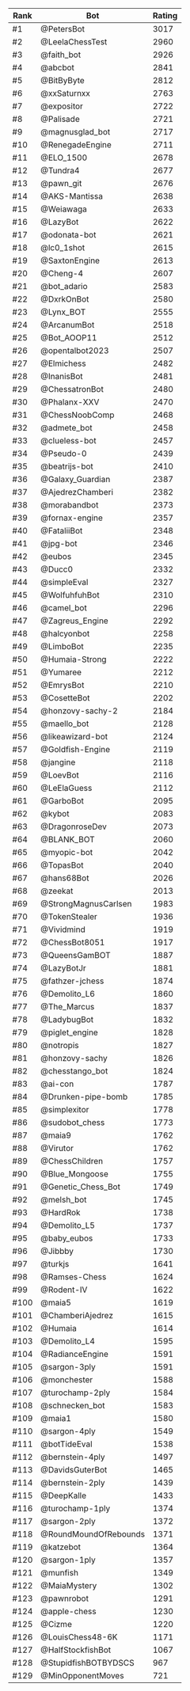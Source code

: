 Rank|Bot|Rating
---|---|---
#1|@PetersBot|3017
#2|@LeelaChessTest|2960
#3|@faith_bot|2926
#4|@abcbot|2841
#5|@BitByByte|2812
#6|@xxSaturnxx|2763
#7|@expositor|2722
#8|@Palisade|2721
#9|@magnusglad_bot|2717
#10|@RenegadeEngine|2711
#11|@ELO_1500|2678
#12|@Tundra4|2677
#13|@pawn_git|2676
#14|@AKS-Mantissa|2638
#15|@Weiawaga|2633
#16|@LazyBot|2622
#17|@odonata-bot|2621
#18|@lc0_1shot|2615
#19|@SaxtonEngine|2613
#20|@Cheng-4|2607
#21|@bot_adario|2583
#22|@DxrkOnBot|2580
#23|@Lynx_BOT|2555
#24|@ArcanumBot|2518
#25|@Bot_AOOP11|2512
#26|@opentalbot2023|2507
#27|@Elmichess|2482
#28|@InanisBot|2481
#29|@ChessatronBot|2480
#30|@Phalanx-XXV|2470
#31|@ChessNoobComp|2468
#32|@admete_bot|2458
#33|@clueless-bot|2457
#34|@Pseudo-0|2439
#35|@beatrijs-bot|2410
#36|@Galaxy_Guardian|2387
#37|@AjedrezChamberi|2382
#38|@morabandbot|2373
#39|@fornax-engine|2357
#40|@FataliiBot|2348
#41|@jpg-bot|2346
#42|@eubos|2345
#43|@Ducc0|2332
#44|@simpleEval|2327
#45|@WolfuhfuhBot|2310
#46|@camel_bot|2296
#47|@Zagreus_Engine|2292
#48|@halcyonbot|2258
#49|@LimboBot|2235
#50|@Humaia-Strong|2222
#51|@Yumaree|2212
#52|@EmrysBot|2210
#53|@CosetteBot|2202
#54|@honzovy-sachy-2|2184
#55|@maello_bot|2128
#56|@likeawizard-bot|2124
#57|@Goldfish-Engine|2119
#58|@jangine|2118
#59|@LoevBot|2116
#60|@LeElaGuess|2112
#61|@GarboBot|2095
#62|@kybot|2083
#63|@DragonroseDev|2073
#64|@BLANK_BOT|2060
#65|@myopic-bot|2042
#66|@TopasBot|2040
#67|@hans68Bot|2026
#68|@zeekat|2013
#69|@StrongMagnusCarlsen|1983
#70|@TokenStealer|1936
#71|@Vividmind|1919
#72|@ChessBot8051|1917
#73|@QueensGamBOT|1887
#74|@LazyBotJr|1881
#75|@fathzer-jchess|1874
#76|@Demolito_L6|1860
#77|@The_Marcus|1837
#78|@LadybugBot|1832
#79|@piglet_engine|1828
#80|@notropis|1827
#81|@honzovy-sachy|1826
#82|@chesstango_bot|1824
#83|@ai-con|1787
#84|@Drunken-pipe-bomb|1785
#85|@simplexitor|1778
#86|@sudobot_chess|1773
#87|@maia9|1762
#88|@Virutor|1762
#89|@ChessChildren|1757
#90|@Blue_Mongoose|1755
#91|@Genetic_Chess_Bot|1749
#92|@melsh_bot|1745
#93|@HardRok|1738
#94|@Demolito_L5|1737
#95|@baby_eubos|1733
#96|@Jibbby|1730
#97|@turkjs|1641
#98|@Ramses-Chess|1624
#99|@Rodent-IV|1622
#100|@maia5|1619
#101|@ChamberiAjedrez|1615
#102|@Humaia|1614
#103|@Demolito_L4|1595
#104|@RadianceEngine|1591
#105|@sargon-3ply|1591
#106|@monchester|1588
#107|@turochamp-2ply|1584
#108|@schnecken_bot|1583
#109|@maia1|1580
#110|@sargon-4ply|1549
#111|@botTideEval|1538
#112|@bernstein-4ply|1497
#113|@DavidsGuterBot|1465
#114|@bernstein-2ply|1439
#115|@DeepKalle|1433
#116|@turochamp-1ply|1374
#117|@sargon-2ply|1372
#118|@RoundMoundOfRebounds|1371
#119|@katzebot|1364
#120|@sargon-1ply|1357
#121|@munfish|1349
#122|@MaiaMystery|1302
#123|@pawnrobot|1291
#124|@apple-chess|1230
#125|@Cizme|1220
#126|@LouisChess48-6K|1171
#127|@HalfStockfishBot|1067
#128|@StupidfishBOTBYDSCS|967
#129|@MinOpponentMoves|721
